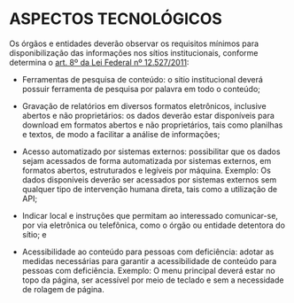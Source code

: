 # ASPECTOS TECNOLÓGICOS


Os órgãos e entidades deverão observar os requisitos mínimos para disponibilização das informações nos sítios institucionais, conforme determina o [art. 8º da Lei Federal nº 12.527/2011](http://www.planalto.gov.br/ccivil_03/_ato2011-2014/2011/lei/l12527.htm#art8%C2%A73):

- Ferramentas de pesquisa de conteúdo: o sitio institucional deverá possuir ferramenta de pesquisa por palavra em todo o conteúdo;

- Gravação de relatórios em diversos formatos eletrônicos, inclusive abertos e não proprietários: os dados deverão estar disponíveis para download em formatos abertos e não proprietários, tais como planilhas e textos, de modo a facilitar a análise de informações; 

- Acesso automatizado por sistemas externos: possibilitar que os dados sejam acessados de forma automatizada por sistemas externos, em formatos abertos, estruturados e legíveis por máquina. Exemplo: Os dados disponíveis deverão ser acessados por sistemas externos sem qualquer tipo de intervenção humana direta, tais como a utilização de API; 

- Indicar local e instruções que permitam ao interessado comunicar-se, por via eletrônica ou telefônica, como o órgão ou entidade detentora do sítio; e

- Acessibilidade ao conteúdo para pessoas com deficiência:  adotar as medidas necessárias para garantir a acessibilidade de conteúdo para pessoas com deficiência. Exemplo: O menu principal deverá estar no topo da página, ser acessível por meio de teclado e sem a necessidade de rolagem de página.


